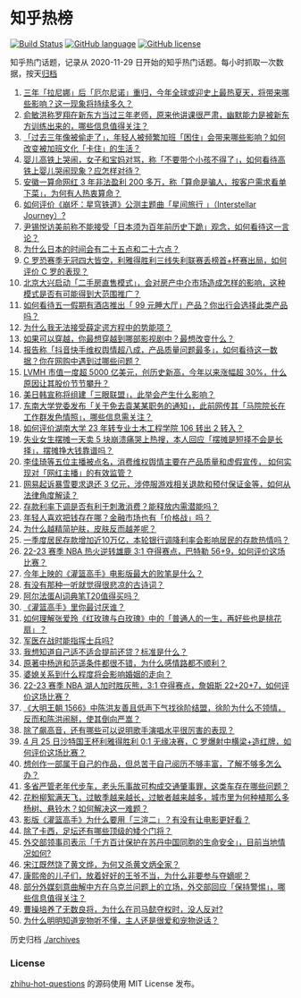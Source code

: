 # 知乎热榜
[![Build Status](https://github.com/ToWeLong/zhihu-hot-questions/workflows/CI/badge.svg)](https://github.com/ToWeLong/zhihu-hot-questions/actions)
[![GitHub language](https://img.shields.io/badge/language-golang-orange.svg)](https://golang.org/)
[![GitHub license](https://img.shields.io/github/license/ToWeLong/zhihu-hot-questions)](https://github.com/ToWeLong/zhihu-hot-questions/blob/main/LICENSE)

知乎热门话题，记录从 2020-11-29 日开始的知乎热门话题。每小时抓取一次数据，按天[归档](./archives)

<!-- BEGIN -->

1. [三年「拉尼娜」后「厄尔尼诺」重归，今年全球或迎史上最热夏天，将带来哪些影响？这一现象将持续多久？](https://www.zhihu.com/question/597416912)
1. [俞敏洪称罗翔在新东方当过三年老师，原来他讲课很严肃，幽默能力是被新东方训练出来的，哪些信息值得关注？](https://www.zhihu.com/question/597089995)
1. [「过去三年像被偷走了」，年轻人被频繁加班「困住」会带来哪些影响？如何改变被加班文化「卡住」的生活？](https://www.zhihu.com/question/597473252)
1. [婴儿高铁上哭闹，女子和宝妈对骂，称「不要带个小孩不得了」，如何看待高铁上婴儿哭闹现象？应怎样对待？](https://www.zhihu.com/question/597638700)
1. [安徽一算命网红 3 年非法盈利 200 多万，称「算命是骗人，按客户需求看单下菜」，为何有人热衷算命？](https://www.zhihu.com/question/597634824)
1. [如何评价《崩坏：星穹铁道》公测主题曲「星间旅行 」（Interstellar Journey）?](https://www.zhihu.com/question/597593870)
1. [尹锡悦访美前称不能接受「日本须为百年前历史下跪」观念，如何看待这一言论？](https://www.zhihu.com/question/597573878)
1. [为什么日本的时间会有二十五点和二十六点？](https://www.zhihu.com/question/595287663)
1. [C 罗恐赛季无冠四大皆空，利雅得胜利三线失利联赛丢榜首+杯赛出局，如何评价 C 罗的表现？](https://www.zhihu.com/question/597622466)
1. [北京大兴启动「二手房直售模式」，会对房产中介市场造成怎样的影响，这种模式是否有可能得到大范围推广？](https://www.zhihu.com/question/597651188)
1. [如何看待五一假期有酒店推出「 99 元睡大厅」产品？你出行会选择此类产品吗？](https://www.zhihu.com/question/597628822)
1. [为什么我无法接受薛定谔方程中的势能项？](https://www.zhihu.com/question/597158272)
1. [如果可以穿越，你最想穿越到哪部影视剧中？最想改变什么？](https://www.zhihu.com/question/596479029)
1. [报告称「抖音快手维权舆情超八成，产品质量问题最多」，如何看待这一数据？你在网购中遇到过哪些问题？](https://www.zhihu.com/question/597506276)
1. [LVMH 市值一度超 5000 亿美元，创历史新高，今年以来涨幅超 30%，什么原因让其股价节节攀升？](https://www.zhihu.com/question/597636294)
1. [美日韩宣称将组建「三眼联盟」，此举会产生什么影响？](https://www.zhihu.com/question/597467128)
1. [东南大学党委发布「关于免去袁某某职务的通知」，此前网传其「马院院长在工作群发色情照」，哪些信息需关注？](https://www.zhihu.com/question/597485495)
1. [如何评价湖南大学 23 年转专业土木工程学院 106 转出 2 转入？](https://www.zhihu.com/question/597361366)
1. [失业女生摆摊一天卖 5 块崩溃痛哭上热搜，本人回应「摆摊是短择不会是长择」，摆摊挣大钱靠谱吗？](https://www.zhihu.com/question/597235643)
1. [李佳琦等五位主播被点名，消费维权舆情主要在产品质量和虚假宣传， 如何实现对「网红主播」的有效监管？](https://www.zhihu.com/question/597445894)
1. [网易起诉暴雪要求退还 3 亿元，涉停服游戏相关退款和预付保证金等，如何从法律角度解读？](https://www.zhihu.com/question/597460920)
1. [存款利率下调是否有利于刺激消费？能释放内需潜能吗？](https://www.zhihu.com/question/597096895)
1. [年轻人喜欢把钱存在哪？金融市场也有「价格战」吗？](https://www.zhihu.com/question/597594429)
1. [为什么越精简护肤，皮肤反而越差呢？](https://www.zhihu.com/question/596387473)
1. [一季度居民存款增加近10万亿，本轮银行调降利率会影响居民的存款热情吗？](https://www.zhihu.com/question/597096949)
1. [22-23 赛季 NBA 热火逆转雄鹿 3:1 夺得赛点，巴特勒 56+9，如何评价这场比赛？](https://www.zhihu.com/question/597616148)
1. [今年上映的《灌篮高手》电影版最大的败笔是什么？](https://www.zhihu.com/question/597438631)
1. [有没有那种一听就觉得很悲凉的古诗词？](https://www.zhihu.com/question/596717551)
1. [阿尔法蛋AI词典笔T20值得买吗？](https://www.zhihu.com/question/583875577)
1. [《灌篮高手》里你最讨厌谁？](https://www.zhihu.com/question/34844537)
1. [如何理解张爱玲《红玫瑰与白玫瑰》中的「普通人的一生，再好些也是桃花扇」？](https://www.zhihu.com/question/24261508)
1. [军医在战时能指挥士兵吗?](https://www.zhihu.com/question/566875569)
1. [我想知道自己适不适合提前还贷？标准是什么？](https://www.zhihu.com/question/597594688)
1. [原著中杨逍和范遥条件都很不错，为什么感情路都不顺利？](https://www.zhihu.com/question/323922239)
1. [婆媳关系到什么程度将会影响婚姻的走向？](https://www.zhihu.com/question/471660682)
1. [22-23 赛季 NBA 湖人加时胜灰熊，3:1 夺得赛点，詹姆斯 22+20+7，如何评价这场比赛？](https://www.zhihu.com/question/597631328)
1. [《大明王朝 1566》中陈洪友善且低声下气找徐阶结盟，徐阶为什么不领情，反而和陈洪闹掰，使其倒向严嵩？](https://www.zhihu.com/question/399903586)
1. [除了飙高音，还有哪些可以说明歌手演唱水平很厉害的表现？](https://www.zhihu.com/question/596355093)
1. [4 月 25 日沙特国王杯利雅得胜利 0:1 无缘决赛，C 罗爆射中横梁+造红牌，如何评价这场比赛？](https://www.zhihu.com/question/597598827)
1. [想创作一部属于自己的作品，但总苦于自己阅历不够丰富，了解不够多怎么办？](https://www.zhihu.com/question/597417702)
1. [多省严管老年代步车，老头乐事故可构成交通肇事罪，这类车存在哪些问题？](https://www.zhihu.com/question/597456223)
1. [花粉柳絮满天飞，过敏季越来越长，过敏者越来越多，城市里为何种植那么多杨树、悬铃木？如何解决这一难题？](https://www.zhihu.com/question/597458379)
1. [影版《灌篮高手》为什么要用「三渲二」？有没有让电影更好看？](https://www.zhihu.com/question/597442862)
1. [除了卡西，足坛还有哪些顶级的矮个门将？](https://www.zhihu.com/question/444835366)
1. [外交部领事司表示「千方百计保护在苏丹中国同胞的生命安全」，目前当地情况如何?](https://www.zhihu.com/question/597243299)
1. [宋江既然饶了黄文烨，为何又杀黄文炳全家？](https://www.zhihu.com/question/518641538)
1. [康熙帝的儿子们，放着好好的王爷不当，为什么非要参与夺嫡呢？](https://www.zhihu.com/question/591736775)
1. [部分外媒刻意曲解中方在乌克兰问题上的立场，外交部回应「保持警惕」，哪些信息值得关注？](https://www.zhihu.com/question/597533150)
1. [曹操培养了无数良将，为什么在司马懿夺权时，没人反对?](https://www.zhihu.com/question/597213215)
1. [为什么明明知道宠物听不懂，主人还是很爱和宠物说话？](https://www.zhihu.com/question/596852769)

<!-- END -->

历史归档 [./archives](./archives)


### License
[zhihu-hot-questions](https://github.com/towelong/zhihu-hot-questions) 的源码使用 MIT License 发布。